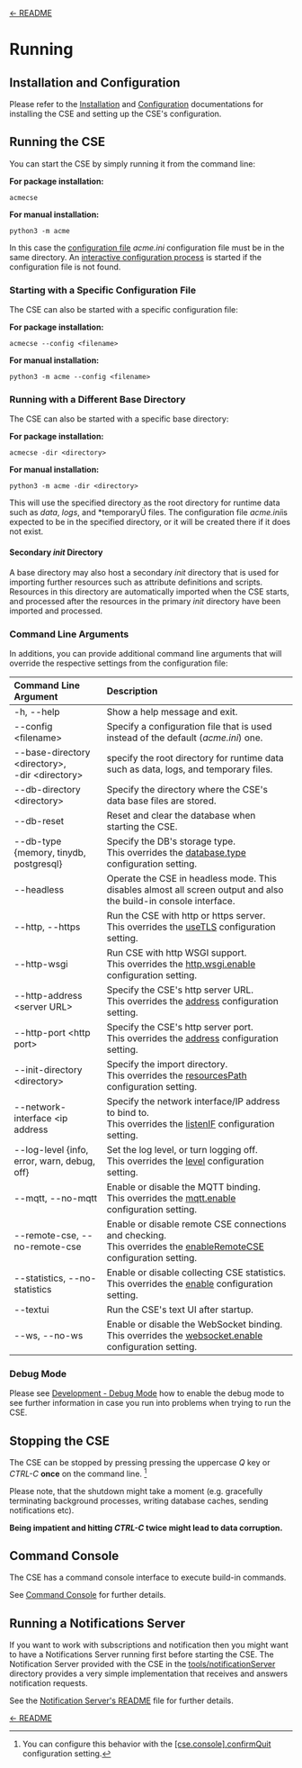 [← README](../README.md) 

# Running

## Installation and Configuration

Please refer to the [Installation](Installation.md) and [Configuration](Configuration.md) documentations for installing the CSE and setting up the CSE's configuration. 

## Running the CSE

You can start the CSE by simply running it from the command line:

**For package installation:**

	acmecse

**For manual installation:**

	python3 -m acme

In this case the [configuration file](Configuration.md) *acme.ini* configuration file must be in the same directory. An [interactive
configuration process](Installation.md#first_setup) is started if the configuration file is not found.


### Starting with a Specific Configuration File

The CSE can also be started with a specific configuration file:

**For package installation:**

	acmecse --config <filename>

**For manual installation:**

	python3 -m acme --config <filename>


### Running with a Different Base Directory

The CSE can also be started with a specific base directory:

**For package installation:**

	acmecse -dir <directory>

**For manual installation:**

	python3 -m acme -dir <directory>

This will use the specified directory as the root directory for runtime data such as *data*, *logs*, and *temporaryÜ files. The configuration file *acme.ini*is expected to be in the specified directory, or it will be created there if it does not exist.

#### Secondary *init* Directory

A base directory may also host a secondary *init* directory that is used for importing further resources such as attribute definitions and scripts. Resources in this directory are automatically imported when the CSE starts, and processed after the resources in the primary *init* directory have been imported and processed.

### Command Line Arguments

In additions, you can provide additional command line arguments that will override the respective settings from the configuration file:

| Command Line Argument                                    | Description                                                                                                                                       |
|:---------------------------------------------------------|:--------------------------------------------------------------------------------------------------------------------------------------------------|
| -h, --help                                               | Show a help message and exit.                                                                                                                     |
| --config &lt;filename>                                   | Specify a configuration file that is used instead of the default (*acme.ini*) one.                                                                |
| --base-directory &lt;directory>,<br/>-dir &lt;directory> | specify the root directory for runtime data such as data, logs, and temporary files.                                                              |
| --db-directory &lt;directory>                            | Specify the directory where the CSE's data base files are stored.                                                                                 |
| --db-reset                                               | Reset and clear the database when starting the CSE.                                                                                               |
| --db-type {memory, tinydb, postgresql}                   | Specify the DB\'s storage type.<br />This overrides the [database.type](Configuration.md#database) configuration setting.                         |
| --headless                                               | Operate the CSE in headless mode. This disables almost all screen output and also the build-in console interface.                                 |
| --http, --https                                          | Run the CSE with http or https server.<br />This overrides the [useTLS](Configuration.md#security) configuration setting.                         |
| --http-wsgi                                              | Run CSE with http WSGI support.<br />This overrides the [http.wsgi.enable]() configuration setting.                                               |
| --http-address &lt;server URL>                           | Specify the CSE\'s http server URL.<br />This overrides the [address](Configuration.md#http_server) configuration setting.                        |
| --http-port &lt;http port>                               | Specify the CSE\'s http server port.<br />This overrides the [address](Configuration.md#http_port) configuration setting.                         |
| --init-directory &lt;directory>                          | Specify the import directory.<br />This overrides the [resourcesPath](Configuration.md#general) configuration setting.                            |
| --network-interface &lt;ip address                       | Specify the network interface/IP address to bind to.<br />This overrides the [listenIF](Configuration.md#server_http) configuration setting.      |
| --log-level {info, error, warn, debug, off}              | Set the log level, or turn logging off.<br />This overrides the [level](Configuration.md#logging) configuration setting.                          |
| --mqtt, --no-mqtt                                        | Enable or disable the MQTT binding.<br />This overrides the [mqtt.enable](Configuration.md#client_mqtt) configuration setting.                    |
| --remote-cse, --no-remote-cse                            | Enable or disable remote CSE connections and checking.<br />This overrides the [enableRemoteCSE](Configuration.md#general) configuration setting. |
| --statistics, --no-statistics                            | Enable or disable collecting CSE statistics.<br />This overrides the [enable](Configuration.md#statistics) configuration setting.                 |
| --textui                                                 | Run the CSE's text UI after startup.                                                                                                              |
| --ws, --no-ws                                            | Enable or disable the WebSocket binding.<br />This overrides the [websocket.enable](Configuration.md#websocket) configuration setting.            |



### Debug Mode

Please see [Development - Debug Mode](Development.md#debug-mode) how to enable the debug mode to see further information in case you run into problems when trying to run the CSE.


## Stopping the CSE

The CSE can be stopped by pressing pressing the uppercase *Q* key or *CTRL-C* **once** on the command line. [^1]

[^1]: You can configure this behavior with the [\[cse.console\].confirmQuit](Configuration.md#console) configuration setting.

Please note, that the shutdown might take a moment (e.g. gracefully terminating background processes, writing database caches, sending notifications etc). 

**Being impatient and hitting *CTRL-C* twice might lead to data corruption.**



## Command Console

The CSE has a command console interface to execute build-in commands. 

See [Command Console](Console.md) for further details.



## Running a Notifications Server

If you want to work with subscriptions and notification then you might want to have a Notifications Server running first before starting the CSE. The Notification Server provided with the CSE in the [tools/notificationServer](../tools/notificationServer) directory provides a very simple implementation that receives and answers notification requests.

See the [Notification Server's README](../tools/notificationServer/README.md) file for further details.

[← README](../README.md) 
